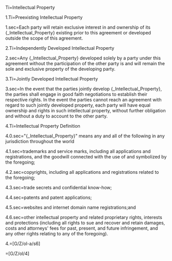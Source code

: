 Ti=Intellectual Property

1.Ti=Preexisting Intellectual Property

1.sec=Each party will retain exclusive interest in and ownership of its {_Intellectual_Property} existing prior to this agreement or developed outside the scope of this agreement.

2.Ti=Independently Developed Intellectual Property

2.sec=Any {_Intellectual_Property} developed solely by a party under this agreement without the participation of the other party is and will remain the sole and exclusive property of the developing party.

3.Ti=Jointly Developed Intellectual Property

3.sec=In the event that the parties jointly develop {_Intellectual_Property}, the parties shall engage in good faith negotiations to establish their respective rights. In the event the parties cannot reach an agreement with regard to such jointly developed property, each party will have equal ownership and rights in such intellectual property, without further obligation and without a duty to account to the other party.

4.Ti=Intellectual Property Definition

4.0.sec="{_Intellectual_Property}" means any and all of the following in any jurisdiction throughout the world

4.1.sec=trademarks and service marks, including all applications and registrations, and the goodwill connected with the use of and symbolized by the foregoing;

4.2.sec=copyrights, including all applications and registrations related to the foregoing;

4.3.sec=trade secrets and confidential know-how;

4.4.sec=patents and patent applications;

4.5.sec=websites and internet domain name registrations;and

4.6.sec=other intellectual property and related proprietary rights, interests and protections (including all rights to sue and recover and retain damages, costs and attorneys' fees for past, present, and future infringement, and any other rights relating to any of the foregoing). 

4.=[G/Z/ol-a/s6]

=[G/Z/ol/4]
